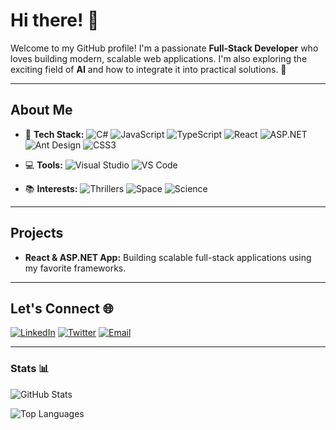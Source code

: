 # Hi there! 👋

Welcome to my GitHub profile! I'm a passionate **Full-Stack Developer** who loves building modern, scalable web applications. I'm also exploring the exciting field of **AI** and how to integrate it into practical solutions. 🚀

---

## About Me

- 🌟 **Tech Stack:**
  ![C#](https://img.shields.io/badge/-C%23-239120?logo=csharp&logoColor=white&style=flat-square)
  ![JavaScript](https://img.shields.io/badge/-JavaScript-F7DF1E?logo=javascript&logoColor=black&style=flat-square)
  ![TypeScript](https://img.shields.io/badge/-TypeScript-007ACC?logo=typescript&logoColor=white&style=flat-square)
  ![React](https://img.shields.io/badge/-React-61DAFB?logo=react&logoColor=black&style=flat-square)
  ![ASP.NET](https://img.shields.io/badge/-ASP.NET-512BD4?logo=dotnet&logoColor=white&style=flat-square)
  ![Ant Design](https://img.shields.io/badge/-Ant%20Design-0170FE?logo=antdesign&logoColor=white&style=flat-square)
  ![CSS3](https://img.shields.io/badge/-CSS3-1572B6?logo=css3&logoColor=white&style=flat-square)

- 💻 **Tools:**
  ![Visual Studio](https://img.shields.io/badge/-Visual%20Studio-5C2D91?logo=visualstudio&logoColor=white&style=flat-square)
  ![VS Code](https://img.shields.io/badge/-Visual%20Studio%20Code-007ACC?logo=visualstudiocode&logoColor=white&style=flat-square)

- 📚 **Interests:**
  ![Thrillers](https://img.shields.io/badge/-Thriller%20Novels-FF6347?logo=openbook&logoColor=white&style=flat-square)
  ![Space](https://img.shields.io/badge/-Space-4682B4?logo=rocket&logoColor=white&style=flat-square)
  ![Science](https://img.shields.io/badge/-Science-00FF00?logo=flask&logoColor=white&style=flat-square)

---

## Projects

- **React & ASP.NET App:** Building scalable full-stack applications using my favorite frameworks.

---

## Let's Connect 🌐

[![LinkedIn](https://img.shields.io/badge/-LinkedIn-0077B5?logo=linkedin&logoColor=white&style=flat-square)](https://linkedin.com/in/sercanates)
[![Twitter](https://img.shields.io/badge/-Twitter-1DA1F2?logo=twitter&logoColor=white&style=flat-square)](https://twitter.com/sercan_io)
[![Email](https://img.shields.io/badge/-Email-EA4335?logo=gmail&logoColor=white&style=flat-square)](mailto:sercanatesdev@gmail.com)

---

### Stats 📊

![GitHub Stats](https://github-readme-stats.vercel.app/api?username=sercanio&show_icons=true&theme=radical)

![Top Languages](https://github-readme-stats.vercel.app/api/top-langs/?username=sercanio&layout=compact&theme=radical)

